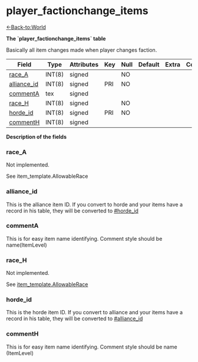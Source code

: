 # player\_factionchange\_items

[<-Back-to:World](database-world.md)

**The \`player\_factionchange\_items\` table**

Basically all item changes made when player changes faction.

| Field            | Type   | Attributes | Key | Null | Default | Extra | Comment |
|------------------|--------|------------|-----|------|---------|-------|---------|
| [race_A][1]      | INT(8) | signed     |     | NO   |         |       |         |
| [alliance_id][2] | INT(8) | signed     | PRI | NO   |         |       |         |
| [commentA][3]    | tex    | signed     |     |      |         |       |         |
| [race_H][4]      | INT(8) | signed     |     | NO   |         |       |         |
| [horde_id][5]    | INT(8) | signed     | PRI | NO   |         |       |         |
| [commentH][6]    | INT(8) | signed     |     |      |         |       |         |

[1]: #race_a
[2]: #alliance_id
[3]: #commenta
[4]: #race_h
[5]: #horde_id
[6]: #commenth

**Description of the fields**

### race\_A

Not implemented.

See item\_template.AllowableRace

### alliance\_id

This is the alliance item ID. If you convert to horde and your items have a record in his table, they will be converted to [\#horde\_id](#player_factionchange_items-horde_id)

### commentA

This is for easy item name identifying. Comment style should be name(ItemLevel)

### race\_H

Not implemented.

See [item\_template.AllowableRace](item_template#allowablerace)

### horde\_id

This is the horde item ID. If you convert to alliance and your items have a record in his table, they will be converted to [\#alliance\_id](#player_factionchange_items-alliance_id)

### commentH

This is for easy item name identifying. Comment style should be name (ItemLevel)
